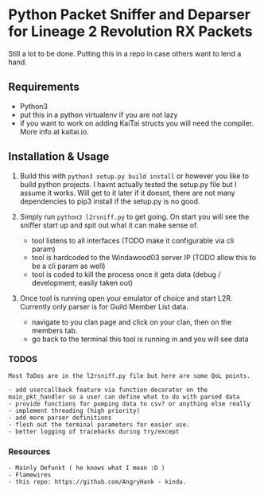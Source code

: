 # Python Packet Sniffer and Deparser for Lineage 2 Revolution RX Packets

Still a lot to be done. Putting this in a repo in case others want to lend a hand.

## Requirements

- Python3
- put this in a python virtualenv if you are not lazy
- if you want to work on adding KaiTai structs you will need the compiler. More info at kaitai.io.

## Installation & Usage

1. Build this with `python3 setup.py build install` or however you like to build python projects. I havnt actually tested the setup.py file but I assume it works. Will get to it later if it doesnt, there are not many dependencies to pip3 install if the setup.py is no good.

2. Simply run `python3 l2rsniff.py` to get going. On start you will see the sniffer start up and spit out what it can make sense of.
	- tool listens to all interfaces (TODO make it configurable via cli param)
	- tool is hardcoded to the Windawood03 server IP (TODO allow this to be a cli param as well)
	- tool is coded to kill the process once it gets data (debug / development; easily taken out)

3. Once tool is running open your emulator of choice and start L2R. Currently only parser is for Guild Member List data.
	- navigate to you clan page and click on your clan, then on the members tab.
	- go back to the terminal this tool is running in and you will see data

### TODOS

	Most ToDos are in the l2rsniff.py file but here are some QoL points.
	
	- add usercallback feature via function decorator on the main_pkt_handler so a user can define what to do with parsed data
	- provide functions for pumping data to csv? or anything else really
	- implement threading (high priority)
	- add more parser definitions
	- flesh out the terminal parameters for easier use.
	- better logging of tracebacks during try/except


### Resources

	- Mainly Defunkt ( he knows what I mean :D )
	- Flamewires
	- this repo: https://github.com/AngryHank - kinda.

